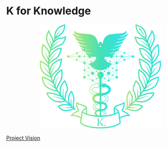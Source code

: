 # K for Knowledge
<p align="center">
  <img src="src/Logo.png" style="width:325px";>
</p>

[Project Vision](https://github.com/Bingonemo123/BitEd/blob/main/Vision.md)
